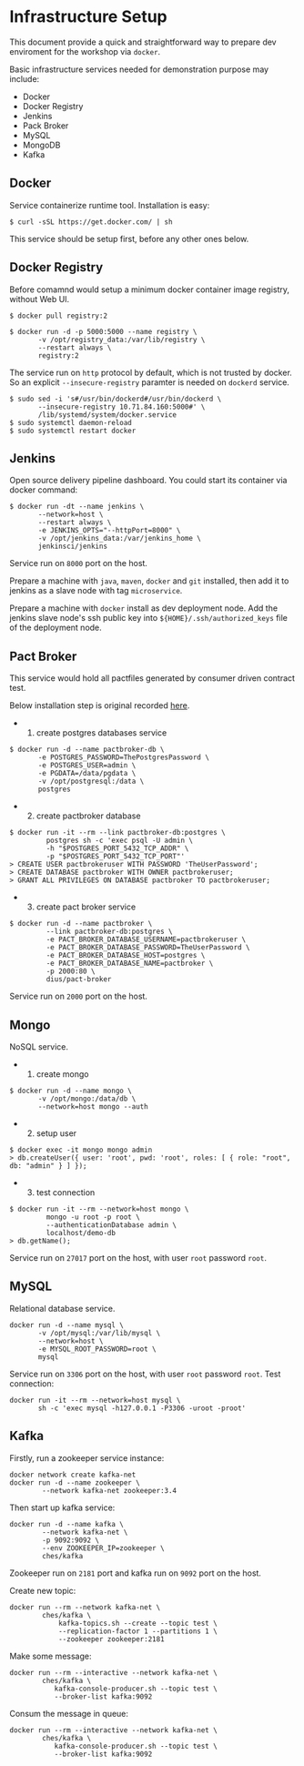 # Infrastructure Setup

This document provide a quick and straightforward way to prepare dev enviroment for the workshop via `docker`.

Basic infrastructure services needed for demonstration purpose may include:

- Docker
- Docker Registry
- Jenkins
- Pack Broker
- MySQL
- MongoDB
- Kafka

## Docker

Service containerize runtime tool. Installation is easy:

```
$ curl -sSL https://get.docker.com/ | sh
```

This service should be setup first, before any other ones below.

## Docker Registry

Before comamnd would setup a minimum docker container image registry, without Web UI.

```
$ docker pull registry:2
```

```
$ docker run -d -p 5000:5000 --name registry \
       -v /opt/registry_data:/var/lib/registry \
       --restart always \
       registry:2
```

The service run on `http` protocol by default, which is not trusted by docker. So an explicit `--insecure-registry` paramter is needed on `dockerd` service.

```
$ sudo sed -i 's#/usr/bin/dockerd#/usr/bin/dockerd \
       --insecure-registry 10.71.84.160:5000#' \
       /lib/systemd/system/docker.service
$ sudo systemctl daemon-reload
$ sudo systemctl restart docker
```

## Jenkins

Open source delivery pipeline dashboard. You could start its container via docker command:

```
$ docker run -dt --name jenkins \
       --network=host \
       --restart always \
       -e JENKINS_OPTS="--httpPort=8000" \
       -v /opt/jenkins_data:/var/jenkins_home \
       jenkinsci/jenkins
```

Service run on `8000` port on the host.

Prepare a machine with `java`, `maven`, `docker` and `git` installed, then add it to jenkins as a slave node with tag `microservice`.

Prepare a machine with `docker` install as dev deployment node. Add the jenkins slave node's ssh public key into `${HOME}/.ssh/authorized_keys` file of the deployment node.

## Pact Broker

This service would hold all pactfiles generated by consumer driven contract test.

Below installation step is original recorded [here](https://github.com/DiUS/pact_broker-docker/blob/master/POSTGRESQL.md).

- 1. create postgres databases service

```
$ docker run -d --name pactbroker-db \
       -e POSTGRES_PASSWORD=ThePostgresPassword \
       -e POSTGRES_USER=admin \
       -e PGDATA=/data/pgdata \
       -v /opt/postgresql:/data \
       postgres
```

- 2. create pactbroker database

```
$ docker run -it --rm --link pactbroker-db:postgres \
         postgres sh -c 'exec psql -U admin \
         -h "$POSTGRES_PORT_5432_TCP_ADDR" \
         -p "$POSTGRES_PORT_5432_TCP_PORT"'
> CREATE USER pactbrokeruser WITH PASSWORD 'TheUserPassword';
> CREATE DATABASE pactbroker WITH OWNER pactbrokeruser;
> GRANT ALL PRIVILEGES ON DATABASE pactbroker TO pactbrokeruser;
```

- 3. create pact broker service

```
$ docker run -d --name pactbroker \
         --link pactbroker-db:postgres \
         -e PACT_BROKER_DATABASE_USERNAME=pactbrokeruser \
         -e PACT_BROKER_DATABASE_PASSWORD=TheUserPassword \
         -e PACT_BROKER_DATABASE_HOST=postgres \
         -e PACT_BROKER_DATABASE_NAME=pactbroker \
         -p 2000:80 \
         dius/pact-broker
```

Service run on `2000` port on the host.

## Mongo

NoSQL service.

- 1. create mongo

```
$ docker run -d --name mongo \
       -v /opt/mongo:/data/db \
       --network=host mongo --auth
```

- 2. setup user

```
$ docker exec -it mongo mongo admin
> db.createUser({ user: 'root', pwd: 'root', roles: [ { role: "root", db: "admin" } ] });
```

- 3. test connection

```
$ docker run -it --rm --network=host mongo \
         mongo -u root -p root \
         --authenticationDatabase admin \
         localhost/demo-db
> db.getName();
```

Service run on `27017` port on the host, with user `root` password `root`.

## MySQL

Relational database service.

```
docker run -d --name mysql \
       -v /opt/mysql:/var/lib/mysql \
       --network=host \
       -e MYSQL_ROOT_PASSWORD=root \
       mysql
```

Service run on `3306` port on the host, with user `root` password `root`. Test connection:

```
docker run -it --rm --network=host mysql \
       sh -c 'exec mysql -h127.0.0.1 -P3306 -uroot -proot'
```

## Kafka

Firstly, run a zookeeper service instance:

```
docker network create kafka-net
docker run -d --name zookeeper \
		--network kafka-net zookeeper:3.4
```

Then start up kafka service:

```
docker run -d --name kafka \
		--network kafka-net \
		-p 9092:9092 \
		--env ZOOKEEPER_IP=zookeeper \
		ches/kafka
```

Zookeeper run on `2181` port and kafka run on `9092` port on the host.

Create new topic:

```
docker run --rm --network kafka-net \
		ches/kafka \
	   		kafka-topics.sh --create --topic test \
	   		--replication-factor 1 --partitions 1 \
	   		--zookeeper zookeeper:2181
```

Make some message:

```
docker run --rm --interactive --network kafka-net \
		ches/kafka \
		   kafka-console-producer.sh --topic test \
		   --broker-list kafka:9092
```

Consum the message in queue:

```
docker run --rm --interactive --network kafka-net \
		ches/kafka \
		   kafka-console-producer.sh --topic test \
		   --broker-list kafka:9092
```
